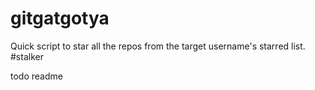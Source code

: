 # gitgatgotya

Quick script to star all the repos from the target username's starred list.
#stalker

todo readme

